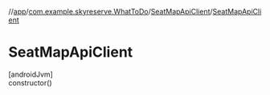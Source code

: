 //[app](../../../index.md)/[com.example.skyreserve.WhatToDo](../index.md)/[SeatMapApiClient](index.md)/[SeatMapApiClient](-seat-map-api-client.md)

# SeatMapApiClient

[androidJvm]\
constructor()
